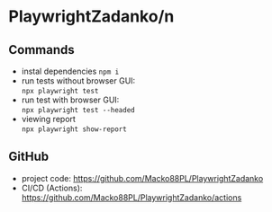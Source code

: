 # PlaywrightZadanko/n


## Commands

- instal dependencies
  `npm i`
- run tests without browser GUI:  
  `npx playwright test`
- run test with browser GUI:  
  `npx playwright test --headed`
- viewing report  
  `npx playwright show-report`

## GitHub

- project code: https://github.com/Macko88PL/PlaywrightZadanko
- CI/CD (Actions): https://github.com/Macko88PL/PlaywrightZadanko/actions